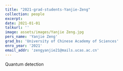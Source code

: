 ```yaml
---
title: "2021-grad-students-Yanjie-Zeng"
collection: people
excerpt: 
date: 2021-01-01
talkurl: ''
image: assets/images/Yanjie Zeng.jpg
pers_name: 'Yanjie Zeng'
grad_bs: 'University of Chinese Academy of Sciences'
enro_year: '2021' 
email_addr: 'zengyanjie21@mails.ucas.ac.cn'
---
```



Quantum detection





